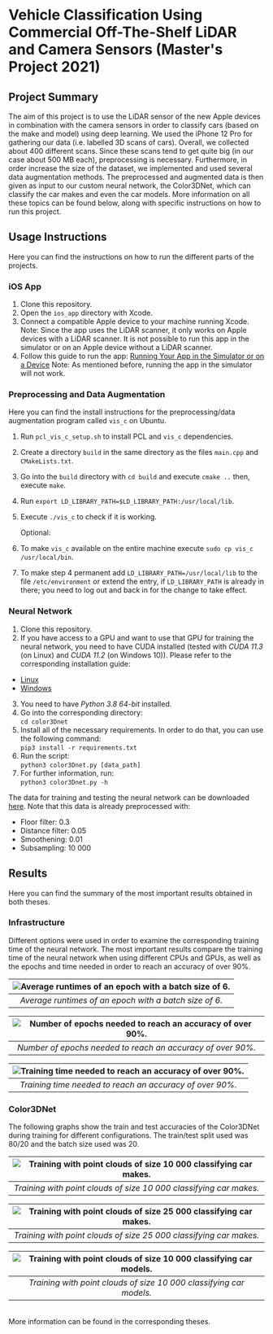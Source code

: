 # Vehicle Classification Using Commercial Off-The-Shelf LiDAR and Camera Sensors (Master's Project 2021)

## Project Summary

The aim of this project is to use the LiDAR sensor of the new Apple devices in combination with the camera sensors in order to classify cars (based on the make and model) using deep learning. We used the iPhone 12 Pro for gathering our data (i.e. labelled 3D scans of cars). Overall, we collected about 400 different scans. Since these scans tend to get quite big (in our case about 500 MB each), preprocessing is necessary. Furthermore, in order increase the size of the dataset, we implemented and used several data augmentation methods. The preprocessed and augmented data is then given as input to our custom neural network, the Color3DNet, which can classify the car makes and even the car models. More information on all these topics can be found below, along with specific instructions on how to run this project.

## Usage Instructions

Here you can find the instructions on how to run the different parts of the projects.

### iOS App
1. Clone this repository.
2. Open the `ios_app` directory with Xcode.
3. Connect a compatible Apple device to your machine running Xcode. Note: Since the app uses the LiDAR scanner, it only works on Apple devices with a LiDAR scanner. It is not possible to run this app in the simulator or on an Apple device without a LiDAR scanner.
4. Follow this guide to run the app: [Running Your App in the Simulator or on a Device](https://developer.apple.com/documentation/xcode/running-your-app-in-the-simulator-or-on-a-device)
Note: As mentioned before, running the app in the simulator will not work.
### Preprocessing and Data Augmentation
Here you can find the install instructions for the preprocessing/data augmentation program called ``vis_c`` on Ubuntu.

1. Run ``pcl_vis_c_setup.sh`` to install PCL and ``vis_c`` dependencies.
2. Create a directory ``build`` in the same directory as the files ``main.cpp`` and ``CMakeLists.txt``.
3. Go into the ``build`` directory with ``cd build`` and execute ``cmake ..`` then, execute ``make``.
4. Run ``export LD_LIBRARY_PATH=$LD_LIBRARY_PATH:/usr/local/lib``.
5. Execute ``./vis_c`` to check if it is working.

    Optional:

6. To make ``vis_c`` available on the entire machine execute ``sudo cp vis_c /usr/local/bin``.
7. To make step 4 permanent add ``LD_LIBRARY_PATH=/usr/local/lib`` to the file ``/etc/environment`` or extend the entry, if ``LD_LIBRARY_PATH`` is already in there; you need to log out and back in for the change to take effect.

### Neural Network
1. Clone this repository.
2. If you have access to a GPU and want to use that GPU for training the neural network, you need to have CUDA installed (tested with *CUDA 11.3* (on Linux) and *CUDA 11.2* (on Windows 10)). Please refer to the corresponding installation guide:  
  - [Linux](https://docs.nvidia.com/cuda/cuda-installation-guide-linux/index.html)
  - [Windows](//docs.nvidia.com/cuda/cuda-installation-guide-microsoft-windows/index.html)
3. You need to have *Python 3.8 64-bit* installed.
4. Go into the corresponding directory:  
```cd color3Dnet```
5. Install all of the necessary requirements. In order to do that, you can use the following command:  
```pip3 install -r requirements.txt```
6. Run the script:  
```python3 color3Dnet.py [data_path]```
7. For further information, run:  
```python3 color3Dnet.py -h```

The data for training and testing the neural network can be downloaded [here](https://drive.google.com/file/d/1JBKiznmEAJ4bmBXLSUrOOJJwTacLlc63/view?usp=sharing). Note that this data is already preprocessed with:
  - Floor filter: 0.3
  - Distance filter: 0.05
  - Smoothening: 0.01
  - Subsampling: 10 000

## Results
Here you can find the summary of the most important results obtained in both theses.

### Infrastructure
Different options were used in order to examine the corresponding training time of the neural network. The most important results compare the training time of the neural network when using different CPUs and GPUs, as well as the epochs and time needed in order to reach an accuracy of over 90%.

| ![Average runtimes of an epoch with a batch size of 6.](images/cpu_vs_gpu.png) | 
|:--:| 
| *Average runtimes of an epoch with a batch size of 6.* |

| ![Number of epochs needed to reach an accuracy of over 90%.](images/epochs.png) | 
|:--:| 
| *Number of epochs needed to reach an accuracy of over 90%.* |

| ![Training time needed to reach an accuracy of over 90%.](images/time.png) | 
|:--:| 
| *Training time needed to reach an accuracy of over 90%.* |

### Color3DNet
The following graphs show the train and test accuracies of the Color3DNet during training for different configurations. The train/test split used was 80/20 and the batch size used was 20. 

| ![Training with point clouds of size 10 000 classifying car makes.](images/10k_split_0.2_original_color_avg_accuracy_30_epochs.png) | 
|:--:| 
| *Training with point clouds of size 10 000 classifying car makes.* |

| ![Training with point clouds of size 25 000 classifying car makes.](images/25k_split_0.2_BS_20_avg_accuracy_30_epochs.png) | 
|:--:| 
| *Training with point clouds of size 25 000 classifying car makes.* |

| ![Training with point clouds of size 10 000 classifying car models.](images/10k_split_0.2_models_avg_accuracy_30_epochs.png) | 
|:--:| 
| *Training with point clouds of size 10 000 classifying car models.* |

\
More information can be found in the corresponding theses.
